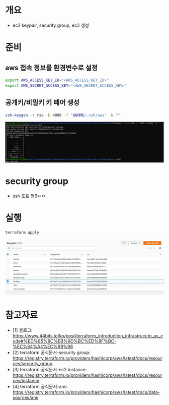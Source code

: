 # 개요
* ec2 keypair, security group, ec2 생성

# 준비
## aws 접속 정보를 환경변수로 설정
```sh
export AWS_ACCESS_KEY_ID="<AWS_ACCESS_KEY_ID>"
export AWS_SECRET_ACCESS_KEY="<AWS_SECRET_ACCESS_KEY>"
```

## 공개키/비밀키 키 페어 생성
```sh
ssh-keygen -t rsa -b 4096 -f "$HOME/.ssh/aws" -N ""
```

![](imgs/create_keypair.jpg)

# security group
* ssh 포트 헝9ㅛㅇ

# 실행
```sh
terraform apply
```

![](imgs/result.jpg)

# 참고자료
* [1] 블로그: https://www.44bits.io/ko/post/terraform_introduction_infrastrucute_as_code#%ED%85%8C%EB%9D%BC%ED%8F%BC-%EC%84%A4%EC%B9%98
* [2] terraform 공식문서-security group: https://registry.terraform.io/providers/hashicorp/aws/latest/docs/resources/security_group
* [3] terraform 공식문서-ec2 instance: https://registry.terraform.io/providers/hashicorp/aws/latest/docs/resources/instance
* [4] terraform 공식문서-ami: https://registry.terraform.io/providers/hashicorp/aws/latest/docs/data-sources/ami